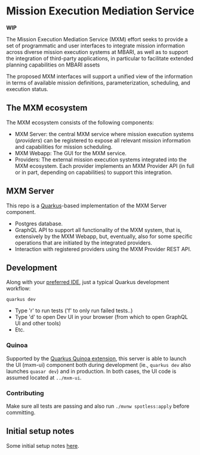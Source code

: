# Mission Execution Mediation Service

**WIP**

The Mission Execution Mediation Service (MXM) effort seeks to provide a set of
programmatic and user interfaces to integrate mission information across
diverse mission execution systems at MBARI, as well as to support the integration
of third-party applications, in particular to facilitate extended planning
capabilities on MBARI assets

The proposed MXM interfaces will support a unified view of the information in terms
of available mission definitions, parameterization, scheduling, and execution status.

## The MXM ecosystem

The MXM ecosystem consists of the following components:

- MXM Server: the central MXM service where mission execution systems (_providers_) 
  can be registered to expose all relevant mission information and capabilities for
  mission scheduling.
- MXM Webapp: The GUI for the MXM service.
- Providers: The external mission execution systems integrated into the MXM ecosystem.
  Each provider implements an MXM Provider API (in full or in part, depending on capabilities)
  to support this integration.

## MXM Server

This repo is a [Quarkus](https://quarkus.io/)-based implementation of the MXM Server component.

- Postgres database.
- GraphQL API to support all functionality of the MXM system,
  that is, extensively by the MXM Webapp,
  but, eventually, also for some specific operations that are initiated by the integrated providers.
- Interaction with registered providers using the MXM Provider REST API.

## Development

Along with your [preferred IDE](https://quarkus.io/guides/ide-tooling),
just a typical Quarkus development workflow:

```
quarkus dev
```

- Type 'r' to run tests ('f' to only run failed tests..)
- Type 'd' to open Dev UI in your browser (from which to open GraphQL UI and other tools)
- Etc.

### Quinoa

Supported by the [Quarkus Quinoa extension](https://github.com/quarkiverse/quarkus-quinoa),
this server is able to launch the UI (mxm-ui) component both during development
(ie., `quarkus dev` also launches `quasar dev`) and in production.
In both cases, the UI code is assumed located at `../mxm-ui`.

### Contributing

Make sure all tests are passing and also run `./mvnw spotless:apply` before committing.

## Initial setup notes

Some initial setup notes [here](misc/initial-setup.md).
